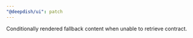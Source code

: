 ```yaml
---
"@deepdish/ui": patch
---
```


Conditionally rendered fallback content when unable to retrieve contract.
